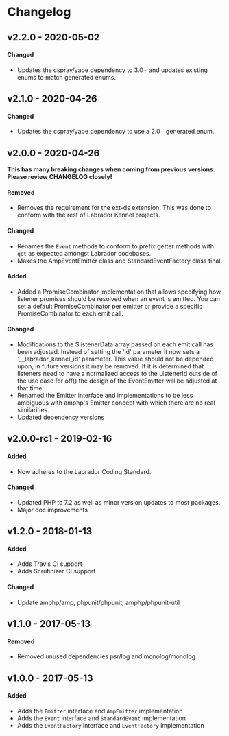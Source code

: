 # Changelog

## v2.2.0 - 2020-05-02

#### Changed

- Updates the cspray/yape dependency to 3.0+ and updates existing enums to match generated enums.

## v2.1.0 - 2020-04-26

#### Changed

- Updates the cspray/yape dependency to use a 2.0+ generated enum.

## v2.0.0 - 2020-04-26

**This has many breaking changes when coming from previous versions. Please review CHANGELOG closely!**

#### Removed

- Removes the requirement for the ext-ds extension. This was done to conform with the rest of 
Labrador Kennel projects.

#### Changed

- Renames the `Event` methods to conform to prefix getter methods with `get` as expected amongst Labrador 
codebases.
- Makes the AmpEventEmitter class and StandardEventFactory class final.

#### Added

- Added a PromiseCombinator implementation that allows specifying how listener promises should 
be resolved when an event is emitted. You can set a default PromiseCombinator per emitter or 
provide a specific PromiseCombinator to each emit call.

#### Changed

- Modifications to the $listenerData array passed on each emit call has been adjusted. Instead of 
setting the 'id' parameter it now sets a '__labrador_kennel_id' parameter. This value should not 
be depended upon, in future versions it may be removed. If it is determined that listeners need to 
have a normalized access to the ListenerId outside of the use case for off() the design of the 
EventEmitter will be adjusted at that time.
- Renamed the Emitter interface and implementations to be less ambiguous with amphp's Emitter 
concept with which there are no real similarities.
- Updated dependency versions

## v2.0.0-rc1 - 2019-02-16

#### Added

- Now adheres to the Labrador Coding Standard.

#### Changed

- Updated PHP to 7.2 as well as minor version updates to most packages.
- Major doc improvements

## v1.2.0 - 2018-01-13

#### Added

- Adds Travis CI support
- Adds Scrutinizer CI support

#### Changed

- Update amphp/amp, phpunit/phpunit, amphp/phpunit-util

## v1.1.0 - 2017-05-13

#### Removed

- Removed unused dependencies psr/log and monolog/monolog

## v1.0.0 - 2017-05-13

#### Added

- Adds the `Emitter` interface and `AmpEmitter` implementation
- Adds the `Event` interface and `StandardEvent` implementation
- Adds the `EventFactory` interface and `EventFactory` implementation